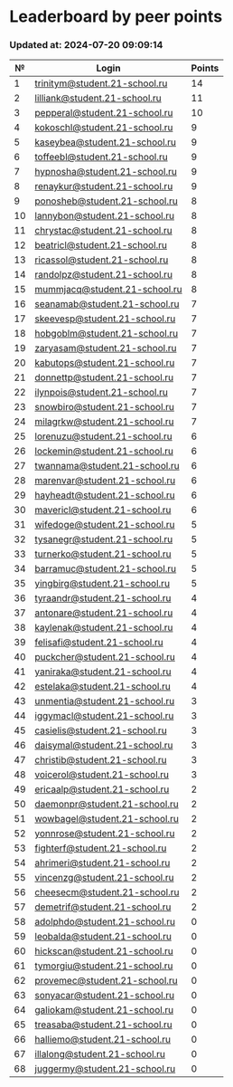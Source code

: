 # Leaderboard by peer points

### Updated at: 2024-07-20 09:09:14

| № | Login | Points |
|---|-------|--------|
|1|trinitym@student.21-school.ru|14|
|2|lilliank@student.21-school.ru|11|
|3|pepperal@student.21-school.ru|10|
|4|kokoschl@student.21-school.ru|9|
|5|kaseybea@student.21-school.ru|9|
|6|toffeebl@student.21-school.ru|9|
|7|hypnosha@student.21-school.ru|9|
|8|renaykur@student.21-school.ru|9|
|9|ponosheb@student.21-school.ru|8|
|10|lannybon@student.21-school.ru|8|
|11|chrystac@student.21-school.ru|8|
|12|beatricl@student.21-school.ru|8|
|13|ricassol@student.21-school.ru|8|
|14|randolpz@student.21-school.ru|8|
|15|mummjacq@student.21-school.ru|8|
|16|seanamab@student.21-school.ru|7|
|17|skeevesp@student.21-school.ru|7|
|18|hobgoblm@student.21-school.ru|7|
|19|zaryasam@student.21-school.ru|7|
|20|kabutops@student.21-school.ru|7|
|21|donnettp@student.21-school.ru|7|
|22|ilynpois@student.21-school.ru|7|
|23|snowbiro@student.21-school.ru|7|
|24|milagrkw@student.21-school.ru|7|
|25|lorenuzu@student.21-school.ru|6|
|26|lockemin@student.21-school.ru|6|
|27|twannama@student.21-school.ru|6|
|28|marenvar@student.21-school.ru|6|
|29|hayheadt@student.21-school.ru|6|
|30|mavericl@student.21-school.ru|6|
|31|wifedoge@student.21-school.ru|5|
|32|tysanegr@student.21-school.ru|5|
|33|turnerko@student.21-school.ru|5|
|34|barramuc@student.21-school.ru|5|
|35|yingbirg@student.21-school.ru|5|
|36|tyraandr@student.21-school.ru|4|
|37|antonare@student.21-school.ru|4|
|38|kaylenak@student.21-school.ru|4|
|39|felisafi@student.21-school.ru|4|
|40|puckcher@student.21-school.ru|4|
|41|yaniraka@student.21-school.ru|4|
|42|estelaka@student.21-school.ru|4|
|43|unmentia@student.21-school.ru|3|
|44|iggymacl@student.21-school.ru|3|
|45|casielis@student.21-school.ru|3|
|46|daisymal@student.21-school.ru|3|
|47|christib@student.21-school.ru|3|
|48|voicerol@student.21-school.ru|3|
|49|ericaalp@student.21-school.ru|2|
|50|daemonpr@student.21-school.ru|2|
|51|wowbagel@student.21-school.ru|2|
|52|yonnrose@student.21-school.ru|2|
|53|fighterf@student.21-school.ru|2|
|54|ahrimeri@student.21-school.ru|2|
|55|vincenzg@student.21-school.ru|2|
|56|cheesecm@student.21-school.ru|2|
|57|demetrif@student.21-school.ru|2|
|58|adolphdo@student.21-school.ru|0|
|59|leobalda@student.21-school.ru|0|
|60|hickscan@student.21-school.ru|0|
|61|tymorgiu@student.21-school.ru|0|
|62|provemec@student.21-school.ru|0|
|63|sonyacar@student.21-school.ru|0|
|64|galiokam@student.21-school.ru|0|
|65|treasaba@student.21-school.ru|0|
|66|halliemo@student.21-school.ru|0|
|67|illalong@student.21-school.ru|0|
|68|juggermy@student.21-school.ru|0|


